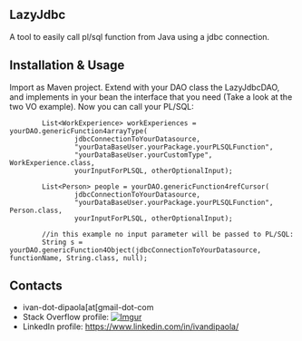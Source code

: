 ## LazyJdbc

A tool to easily call pl/sql function from Java using a jdbc connection.

## Installation & Usage

Import as Maven project. Extend with your DAO class the LazyJdbcDAO, and implements in your bean the interface that you need (Take a look at the two VO example). Now you can call your PL/SQL:

			List<WorkExperience> workExperiences = yourDAO.genericFunction4arrayType(
					jdbcConnectionToYourDatasource, 
					"yourDataBaseUser.yourPackage.yourPLSQLFunction", 
					"yourDataBaseUser.yourCustomType", WorkExperience.class,
					yourInputForPLSQL, otherOptionalInput);
					
			List<Person> people = yourDAO.genericFunction4refCursor(
					jdbcConnectionToYourDatasource, 
					"yourDataBaseUser.yourPackage.yourPLSQLFunction", Person.class,
					yourInputForPLSQL, otherOptionalInput);
			
			//in this example no input parameter will be passed to PL/SQL:
			String s = yourDAO.genericFunction4Object(jdbcConnectionToYourDatasource, functionName, String.class, null);


## Contacts

* ivan-dot-dipaola[at[gmail-dot-com
* Stack Overflow profile: [![Imgur](http://stackoverflow.com/users/flair/1878854.png?theme=dark)](http://stackoverflow.com/users/1878854/accollativo)
* LinkedIn profile: https://www.linkedin.com/in/ivandipaola/